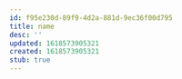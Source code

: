 ```yaml
---
id: f95e230d-89f9-4d2a-881d-9ec36f00d795
title: name
desc: ''
updated: 1618573905321
created: 1618573905321
stub: true
---
```


